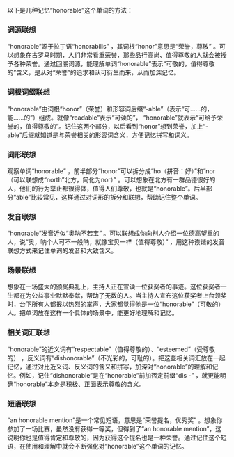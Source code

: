 以下是几种记忆“honorable”这个单词的方法：

### 词源联想
“honorable”源于拉丁语“honorabilis” ，其词根“honor”意思是“荣誉，尊敬” 。可以想象在古罗马时期，人们非常看重荣誉，那些品行高尚、值得尊敬的人就会被授予各种荣誉。通过回溯词源，能理解单词“honorable”表示“可敬的，值得尊敬的”含义，是从对“荣誉”的追求和认可衍生而来，从而加深记忆。

### 词根词缀联想
“honorable”由词根“honor”（荣誉）和形容词后缀“-able”（表示“可……的，能……的”）组成。就像“readable”表示“可读的”， “honorable”就表示“可给予荣誉的，值得尊敬的”。记住这两个部分，以后看到“honor”想到荣誉，加上“-able”后缀就知道是与荣誉相关的形容词含义，方便记忆拼写和词义。

### 词形联想
观察单词“honorable” ，前半部分“honor”可以拆分成“ho（拼音：好）”和“nor（可以联想成“north”北方，简化为nor）” 。可以想象在北方有一群品德很好的人，他们的行为举止都很得体，值得人们尊敬，也就是“honorable”。后半部分“able”比较常见，这样通过对词形的拆分和联想，帮助记住整个单词。

### 发音联想
“honorable”发音近似“奥呐不若宝” 。可以联想成你向别人介绍一位德高望重的人，说“奥，呐个人可不一般呐，就像宝贝一样（值得尊敬）” ，用这种诙谐的发音联想方式来记住单词的发音和大致含义。

### 场景联想
想象在一场盛大的颁奖典礼上，主持人正在宣读一位获奖者的事迹。这位获奖者一生都在为公益事业默默奉献，帮助了无数的人。当主持人宣布这位获奖者上台领奖时，台下所有人都报以热烈的掌声，大家都觉得他是一位“honorable”（可敬的）人。把单词放在这样一个具体的场景中，能更好地理解和记忆。

### 相关词汇联想
“honorable”的近义词有“respectable”（值得尊敬的）、“esteemed”（受尊敬的） ，反义词有“dishonorable”（不光彩的，可耻的）。把这些相关词汇放在一起记忆，通过对比近义词、反义词的含义和拼写，加深对“honorable”的理解和记忆。例如，记住“dishonorable”是在“honorable”前加否定前缀“dis -” ，就更能明确“honorable”本身是积极、正面表示尊敬的含义。

### 短语联想
“an honorable mention”是一个常见短语，意思是“荣誉提名，优秀奖” 。想象你参加了一场比赛，虽然没有获得一等奖，但得到了“an honorable mention”，这说明你也是值得肯定和尊敬的，因为获得这个提名也是一种荣誉。通过记住这个短语，在使用和理解中就会不断强化对“honorable”这个单词的记忆。 